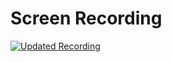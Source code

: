 # Screen Recording

[![Updated Recording](https://img.youtube.com/vi/jSrmu-8SbcY/0.jpg)](https://youtu.be/jSrmu-8SbcY)
